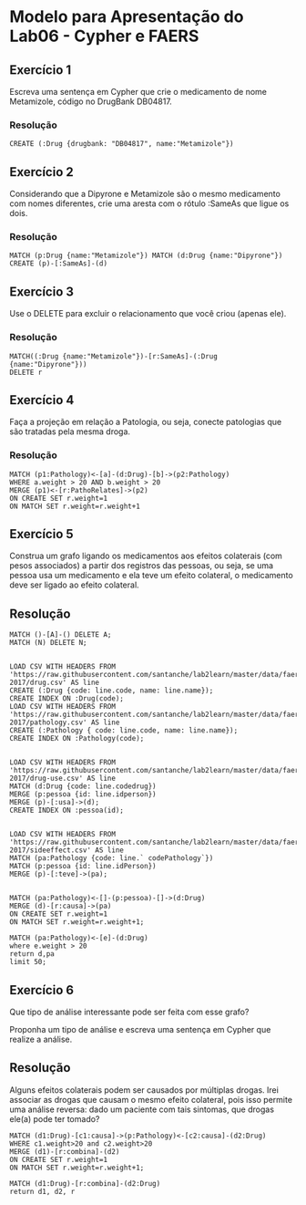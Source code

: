 # Modelo para Apresentação do Lab06 - Cypher e FAERS

## Exercício 1

Escreva uma sentença em Cypher que crie o medicamento de nome Metamizole, código no DrugBank DB04817.

### Resolução

```
CREATE (:Drug {drugbank: "DB04817", name:"Metamizole"})
```

## Exercício 2

Considerando que a Dipyrone e Metamizole são o mesmo medicamento com nomes diferentes, crie uma aresta com o rótulo :SameAs que ligue os dois.

### Resolução

```
MATCH (p:Drug {name:"Metamizole"}) MATCH (d:Drug {name:"Dipyrone"}) CREATE (p)-[:SameAs]-(d)
```

## Exercício 3

Use o DELETE para excluir o relacionamento que você criou (apenas ele).

### Resolução

```
MATCH((:Drug {name:"Metamizole"})-[r:SameAs]-(:Drug {name:"Dipyrone"}))
DELETE r
```

## Exercício 4

Faça a projeção em relação a Patologia, ou seja, conecte patologias que são tratadas pela mesma droga.

### Resolução

```
MATCH (p1:Pathology)<-[a]-(d:Drug)-[b]->(p2:Pathology)
WHERE a.weight > 20 AND b.weight > 20
MERGE (p1)<-[r:PathoRelates]->(p2)
ON CREATE SET r.weight=1
ON MATCH SET r.weight=r.weight+1
```

## Exercício 5

Construa um grafo ligando os medicamentos aos efeitos colaterais (com pesos associados) a partir dos registros das pessoas, ou seja, se uma pessoa usa um medicamento e ela teve um efeito colateral, o medicamento deve ser ligado ao efeito colateral.

## Resolução

```
MATCH ()-[A]-() DELETE A;
MATCH (N) DELETE N;


LOAD CSV WITH HEADERS FROM 'https://raw.githubusercontent.com/santanche/lab2learn/master/data/faers-2017/drug.csv' AS line
CREATE (:Drug {code: line.code, name: line.name});
CREATE INDEX ON :Drug(code);
LOAD CSV WITH HEADERS FROM 'https://raw.githubusercontent.com/santanche/lab2learn/master/data/faers-2017/pathology.csv' AS line
CREATE (:Pathology { code: line.code, name: line.name});
CREATE INDEX ON :Pathology(code);


LOAD CSV WITH HEADERS FROM 'https://raw.githubusercontent.com/santanche/lab2learn/master/data/faers-2017/drug-use.csv' AS line
MATCH (d:Drug {code: line.codedrug})
MERGE (p:pessoa {id: line.idperson})
MERGE (p)-[:usa]->(d);
CREATE INDEX ON :pessoa(id);


LOAD CSV WITH HEADERS FROM 'https://raw.githubusercontent.com/santanche/lab2learn/master/data/faers-2017/sideeffect.csv' AS line
MATCH (pa:Pathology {code: line.` codePathology`})
MATCH (p:pessoa {id: line.idPerson})
MERGE (p)-[:teve]->(pa);


MATCH (pa:Pathology)<-[]-(p:pessoa)-[]->(d:Drug)
MERGE (d)-[r:causa]->(pa)
ON CREATE SET r.weight=1
ON MATCH SET r.weight=r.weight+1;

MATCH (pa:Pathology)<-[e]-(d:Drug)
where e.weight > 20
return d,pa 
limit 50;
```


## Exercício 6

Que tipo de análise interessante pode ser feita com esse grafo?

Proponha um tipo de análise e escreva uma sentença em Cypher que realize a análise.

## Resolução

Alguns efeitos colaterais podem ser causados por múltiplas drogas. Irei associar as drogas que causam o mesmo efeito colateral, pois isso permite uma análise reversa: dado um paciente com tais sintomas, que drogas ele(a) pode ter tomado?

```
MATCH (d1:Drug)-[c1:causa]->(p:Pathology)<-[c2:causa]-(d2:Drug)
WHERE c1.weight>20 and c2.weight>20
MERGE (d1)-[r:combina]-(d2)
ON CREATE SET r.weight=1
ON MATCH SET r.weight=r.weight+1;

MATCH (d1:Drug)-[r:combina]-(d2:Drug)
return d1, d2, r
```
